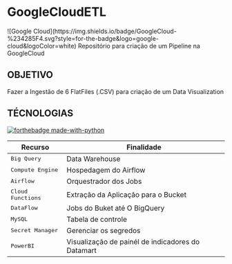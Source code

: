<h1>GoogleCloudETL</h1> ![Google Cloud](https://img.shields.io/badge/GoogleCloud-%234285F4.svg?style=for-the-badge&logo=google-cloud&logoColor=white)
Repositório para criação de um Pipeline na GoogleCloud


<h2 id="objetivo"> OBJETIVO </h2>

Fazer a Ingestão de 6 FlatFiles (.CSV) para criação de um Data Visualization



<h2 id="technologies"> TÉCNOLOGIAS </h2>   

 [![forthebadge made-with-python](http://ForTheBadge.com/images/badges/made-with-python.svg)](https://www.python.org/)

| Recurso               | Finalidade                                          
|----------------------|-----------------------------------------------------
| <kbd>Big Query</kbd>     | Data Warehouse 
| <kbd>Compute Engine</kbd>     | Hospedagem do Airflow
| <kbd>Airflow</kbd>     | Orquestrador dos Jobs
| <kbd>Cloud Functions</kbd>     | Extração da Aplicação para o Bucket
| <kbd>DataFlow</kbd>     | Jobs do Buket até O BigQuery
| <kbd>MySQL</kbd>     | Tabela de controle
| <kbd>Secret Manager</kbd>     | Gerenciar os segredos
| <kbd>PowerBI</kbd>     | Visualização de painél de indicadores do Datamart



